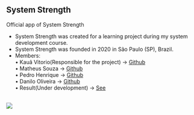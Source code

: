 ## System Strength

Official app of System Strength<br/>

- System Strength was created for a learning project during my system development course.
- System Strength was founded in 2020 in São Paulo (SP), Brazil.
- Members:<br/>
• Kauã Vitorio(Responsible for the project) → [Github](https://github.com/Kauavitorio)<br/>
• Matheus Souza → [Github](https://github.com/Theus03)<br/>
• Pedro Henrique → [Github](https://github.com/pedrohmmf)<br/>
• Danilo Oliveira → [Github](https://github.com/daniloosi)<br/>
• Result(Under development) → [See](https://kauavitorio.com/projetos/system)<br/>
<br/>
<img src="https://cdn.discordapp.com/attachments/756546249901211749/817804507941044254/systemstrength.png">
